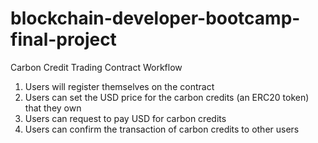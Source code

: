 # blockchain-developer-bootcamp-final-project
Carbon Credit Trading Contract Workflow
1. Users will register themselves on the contract
2. Users can set the USD price for the carbon credits (an ERC20 token) that they own
3. Users can request to pay USD for carbon credits
4. Users can confirm the transaction of carbon credits to other users
